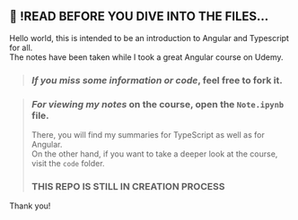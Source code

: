 


## 🛑 !READ BEFORE YOU DIVE INTO THE FILES...
Hello world, this is intended to be an introduction to Angular and Typescript for all.<br>
The notes have been taken while I took a great Angular course on Udemy.

> ### _If you miss some information or code_, feel free to fork it.

> ### _**For viewing my notes**_ on the course, open the <code>Note.ipynb</code> file.
> There, you will find my summaries for TypeScript as well as for Angular.<br>
> On the other hand, if you want to take a deeper look at the course, visit the <code>code</code> folder.
> ### THIS REPO IS **STILL IN CREATION PROCESS**
Thank you!

<br/>


